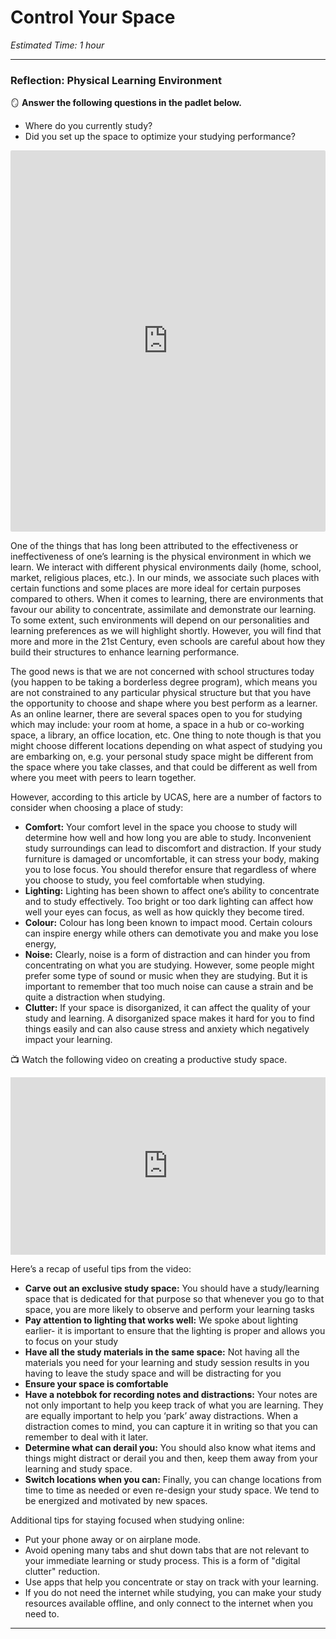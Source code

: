 # Control Your Space

*Estimated Time: 1 hour*

---

### Reflection: Physical Learning Environment

<aside>


🪞 **Answer the following questions in the padlet below.**

- Where do you currently study?
- Did you set up the space to optimize your studying performance?
</aside>

<div style="border:1px solid rgba(0,0,0,0.1);border-radius:2px;box-sizing:border-box;overflow:hidden;position:relative;width:100%;background:#F4F4F4"><iframe src="https://padlet.com/embed/5wngc3y4f1k2gf56" frameborder="0" allow="camera;microphone;geolocation" style="width:100%;height:608px;display:block;padding:0;margin:0"></iframe></div>

One of the things that has long been attributed to the effectiveness or ineffectiveness of one’s learning is the physical environment in which we learn. We interact with different physical environments daily (home, school, market, religious places, etc.). In our minds, we associate such places with certain functions and some places are more ideal for certain purposes compared to others. When it comes to learning, there are environments that favour our ability to concentrate, assimilate and demonstrate our learning. To some extent, such environments will depend on our personalities and learning preferences as we will highlight shortly. However, you will find that more and more in the 21st Century, even schools are careful about how they build their structures to enhance learning performance.

The good news is that we are not concerned with school structures today (you happen to be taking a borderless degree program), which means you are not constrained to any particular physical structure but that you have the opportunity to choose and shape where you best perform as a learner. As an online learner, there are several spaces open to you for studying which may include: your room at home, a space in a hub or co-working space, a library, an office location, etc. One thing to note though is that you might choose different locations depending on what aspect of studying you are embarking on, e.g. your personal study space might be different from the space where you take classes, and that could be different as well from where you meet with peers to learn together.

However, according to this article by UCAS, here are a number of factors to consider when choosing a place of study:

- **Comfort:** Your comfort level in the space you choose to study will determine how well and how long you are able to study. Inconvenient study surroundings can lead to discomfort and distraction. If your study furniture is damaged or uncomfortable, it can stress your body, making you to lose focus. You should therefor ensure that regardless of where you choose to study, you feel comfortable when studying.
- **Lighting:** Lighting has been shown to affect one’s ability to concentrate and to study effectively. Too bright or too dark lighting can affect how well your eyes can focus, as well as how quickly they become tired.
- **Colour:** Colour has long been known to impact mood. Certain colours can inspire energy while others can demotivate you and make you lose energy,
- **Noise:** Clearly, noise is a form of distraction and can hinder you from concentrating on what you are studying. However, some people might prefer some type of sound or music when they are studying. But it is important to remember that too much noise can cause a strain and be quite a distraction when studying.
- **Clutter:** If your space is disorganized, it can affect the quality of your study and learning. A disorganized space makes it hard for you to find things easily and can also cause stress and anxiety which negatively impact your learning.

<aside>


📺 Watch the following video on creating a productive study space.

</aside>

<div style="position: relative; padding-bottom: 56.25%; height: 0;"><iframe src="https://www.youtube.com/embed/kB6wJkWO2SY" title="YouTube video player" frameborder="0" allow="accelerometer; autoplay; clipboard-write; encrypted-media; gyroscope; picture-in-picture" allowfullscreen style="position: absolute; top: 0; left: 0; width: 100%; height: 100%;"></iframe></div>

Here’s a recap of useful tips from the video:

- **Carve out an exclusive study space:** You should have a study/learning space that is dedicated for that purpose so that whenever you go to that space, you are more likely to observe and perform your learning tasks
- **Pay attention to lighting that works well:** We spoke about lighting earlier- it is important to ensure that the lighting is proper and allows you to focus on your study
- **Have all the study materials in the same space:** Not having all the materials you need for your learning and study session results in you having to leave the study space and will be distracting for you
- **Ensure your space is comfortable**
- **Have a notebbok for recording notes and distractions:** Your notes are not only important to help you keep track of what you are learning. They are equally important to help you ‘park’ away distractions. When a distraction comes to mind, you can capture it in writing so that you can remember to deal with it later.
- **Determine what can derail you:** You should also know what items and things might distract or derail you and then, keep them away from your learning and study space.
- **Switch locations when you can:** Finally, you can change locations from time to time as needed or even re-design your study space. We tend to be energized and motivated by new spaces.

Additional tips for staying focused when studying online:

- Put your phone away or on airplane mode.
- Avoid opening many tabs and shut down tabs that are not relevant to your immediate learning or study process. This is a form of "digital clutter" reduction.
- Use apps that help you concentrate or stay on track with your learning.
- If you do not need the internet while studying, you can make your study resources available offline, and only connect to the internet when you need to.

---
